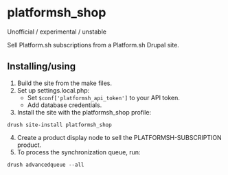 # platformsh_shop
Unofficial / experimental / unstable

Sell Platform.sh subscriptions from a Platform.sh Drupal site.

## Installing/using

1. Build the site from the make files.
2. Set up settings.local.php:
   * Set `$conf['platformsh_api_token']` to your API token.
   * Add database credentials.
3. Install the site with the platformsh_shop profile:
  ```
  drush site-install platformsh_shop
  ```
4. Create a product display node to sell the PLATFORMSH-SUBSCRIPTION product.
5. To process the synchronization queue, run:
  ```
  drush advancedqueue --all
  ```
